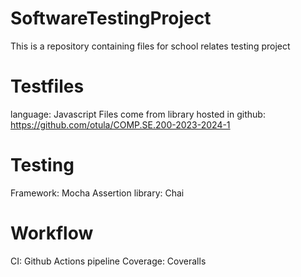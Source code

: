 # SoftwareTestingProject
This is a repository containing files for school relates testing project

# Testfiles
language: Javascript
Files come from library hosted in github: https://github.com/otula/COMP.SE.200-2023-2024-1

# Testing
Framework: Mocha
Assertion library: Chai

# Workflow
CI: Github Actions pipeline
Coverage: Coveralls
